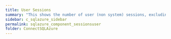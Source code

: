 ```yaml
---
title: User Sessions
summary: "This shows the number of user (non system) sessions, excluding SQL Azure agent sessions."
sidebar: c_sqlazure_sidebar
permalink: sqlazure_component_sessionsuser
folder: ConnectSQLAzure
---
```


